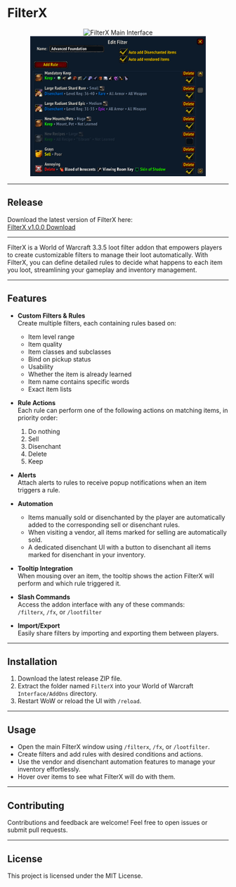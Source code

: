 # FilterX

<div align="center">
  <img src="screenshots/FilterX rule window" alt="FilterX Main Interface" width="400px" />
  <img src="screenshots/FilterX filter window.png" alt="FilterX Disenchant UI" width="400px" />
</div>

---

## Release

Download the latest version of FilterX here:  
[FilterX v1.0.0 Download](https://github.com/rymdhest/FilterX/releases/latest)

---

FilterX is a World of Warcraft 3.3.5 loot filter addon that empowers players to create customizable filters to manage their loot automatically. With FilterX, you can define detailed rules to decide what happens to each item you loot, streamlining your gameplay and inventory management.

---

## Features

- **Custom Filters & Rules**  
  Create multiple filters, each containing rules based on:  
  - Item level range  
  - Item quality  
  - Item classes and subclasses  
  - Bind on pickup status  
  - Usability  
  - Whether the item is already learned  
  - Item name contains specific words  
  - Exact item lists  

- **Rule Actions**  
  Each rule can perform one of the following actions on matching items, in priority order:  
  1. Do nothing  
  2. Sell  
  3. Disenchant  
  4. Delete  
  5. Keep  

- **Alerts**  
  Attach alerts to rules to receive popup notifications when an item triggers a rule.

- **Automation**  
  - Items manually sold or disenchanted by the player are automatically added to the corresponding sell or disenchant rules.  
  - When visiting a vendor, all items marked for selling are automatically sold.  
  - A dedicated disenchant UI with a button to disenchant all items marked for disenchant in your inventory.

- **Tooltip Integration**  
  When mousing over an item, the tooltip shows the action FilterX will perform and which rule triggered it.

- **Slash Commands**  
  Access the addon interface with any of these commands:  
  `/filterx`, `/fx`, or `/lootfilter`

- **Import/Export**  
  Easily share filters by importing and exporting them between players.

---

## Installation

1. Download the latest release ZIP file.  
2. Extract the folder named `FilterX` into your World of Warcraft `Interface/AddOns` directory.  
3. Restart WoW or reload the UI with `/reload`.

---

## Usage

- Open the main FilterX window using `/filterx`, `/fx`, or `/lootfilter`.  
- Create filters and add rules with desired conditions and actions.  
- Use the vendor and disenchant automation features to manage your inventory effortlessly.  
- Hover over items to see what FilterX will do with them.

---

## Contributing

Contributions and feedback are welcome! Feel free to open issues or submit pull requests.

---

## License

This project is licensed under the MIT License.
